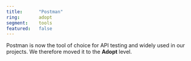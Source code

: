```yaml
---
title:      "Postman"
ring:       adopt
segment:    tools
featured:   false
---
```


Postman is now the tool of choice for API testing and widely used in our projects.
We therefore moved it to the **Adopt** level.
